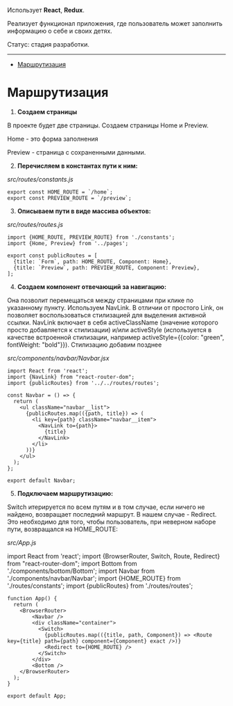 Использует **React**, **Redux**.

Реализует функционал приложения, где пользователь может заполнить информацию о себе и своих детях.

Статус: стадия разработки. 

-----

- [Маршрутизация](#Маршрутизация)


# Маршрутизация

1. **Создаем страницы**

В проекте будет две страницы. Создаем страницы Home и Preview.

Home - это форма заполнения

Preview - страница с сохраненными данными.

2. **Перечисляем в константах пути к ним:**

*src/routes/constants.js*

    export const HOME_ROUTE = `/home`;
    export const PREVIEW_ROUTE = `/preview`;

3. **Описываем пути в виде массива объектов:**

*src/routes/routes.js*

    import {HOME_ROUTE, PREVIEW_ROUTE} from './constants';
    import {Home, Preview} from '../pages';

    export const publicRoutes = [
      {title: `Form`, path: HOME_ROUTE, Component: Home},
      {title: `Preview`, path: PREVIEW_ROUTE, Component: Preview},
    ];

4. **Создаем компонент отвечающий за навигацию:**

Она позволит перемещаться между страницами при клике по указанному пункту. Используем NavLink. В отличии от простого Link, он позволяет воспользоваться стилизацией для выделения активной ссылки. NavLink включает в себя activeClassName (значение которого просто добавляется к стилизации) и/или activeStyle (используется в качестве встроенной стилизации, например activeStyle={{color: "green", fontWeight: "bold"}}). Стилизацию добавим позднее

*src/components/navbar/Navbar.jsx*

    import React from 'react';
    import {NavLink} from "react-router-dom";
    import {publicRoutes} from '../../routes/routes';

    const Navbar = () => {
      return (
        <ul className="navbar__list">
          {publicRoutes.map(({path, title}) => (
            <li key={path} className="navbar__item">
              <NavLink to={path}>
                {title}
              </NavLink>
            </li>
          ))}
        </ul>
      );
    };

    export default Navbar;

5. **Подключаем маршрутизацию:**

Switch итерируется по всем путям и в том случае, если ничего не найдено, возвращает последний маршрут. В нашем случае - Redirect. Это необходимо для того, чтобы пользователь, при неверном наборе пути, возвращался на HOME_ROUTE:

*src/App.js*

import React from 'react';
import {BrowserRouter, Switch, Route, Redirect} from "react-router-dom";
import Bottom from './components/bottom/Bottom';
import Navbar from './components/navbar/Navbar';
import {HOME_ROUTE} from './routes/constants';
import {publicRoutes} from './routes/routes';

    function App() {
      return (
        <BrowserRouter>
            <Navbar />
            <div className="container">
              <Switch>
                {publicRoutes.map(({title, path, Component}) => <Route key={title} path={path} component={Component} exact />)}
                <Redirect to={HOME_ROUTE} />
              </Switch>
            </div>
            <Bottom />
        </BrowserRouter>
      );
    }

    export default App;
